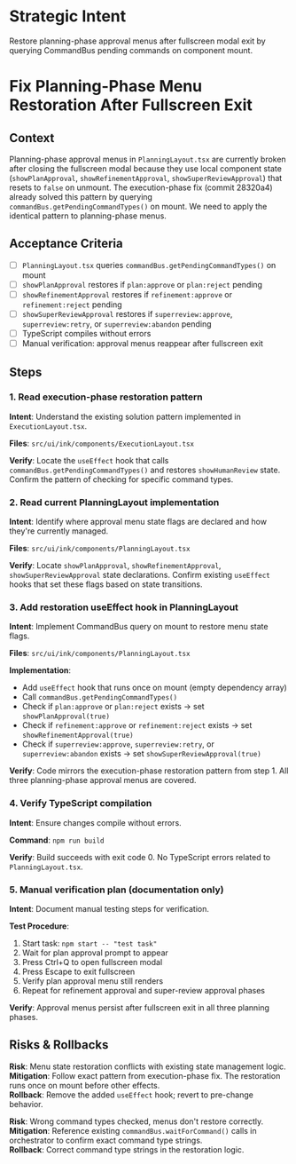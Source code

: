 # Strategic Intent

Restore planning-phase approval menus after fullscreen modal exit by querying CommandBus pending commands on component mount.

# Fix Planning-Phase Menu Restoration After Fullscreen Exit

## Context

Planning-phase approval menus in `PlanningLayout.tsx` are currently broken after closing the fullscreen modal because they use local component state (`showPlanApproval`, `showRefinementApproval`, `showSuperReviewApproval`) that resets to `false` on unmount. The execution-phase fix (commit 28320a4) already solved this pattern by querying `commandBus.getPendingCommandTypes()` on mount. We need to apply the identical pattern to planning-phase menus.

## Acceptance Criteria

- [ ] `PlanningLayout.tsx` queries `commandBus.getPendingCommandTypes()` on mount
- [ ] `showPlanApproval` restores if `plan:approve` or `plan:reject` pending
- [ ] `showRefinementApproval` restores if `refinement:approve` or `refinement:reject` pending
- [ ] `showSuperReviewApproval` restores if `superreview:approve`, `superreview:retry`, or `superreview:abandon` pending
- [ ] TypeScript compiles without errors
- [ ] Manual verification: approval menus reappear after fullscreen exit

## Steps

### 1. Read execution-phase restoration pattern
**Intent**: Understand the existing solution pattern implemented in `ExecutionLayout.tsx`.

**Files**: `src/ui/ink/components/ExecutionLayout.tsx`

**Verify**: Locate the `useEffect` hook that calls `commandBus.getPendingCommandTypes()` and restores `showHumanReview` state. Confirm the pattern of checking for specific command types.

### 2. Read current PlanningLayout implementation
**Intent**: Identify where approval menu state flags are declared and how they're currently managed.

**Files**: `src/ui/ink/components/PlanningLayout.tsx`

**Verify**: Locate `showPlanApproval`, `showRefinementApproval`, `showSuperReviewApproval` state declarations. Confirm existing `useEffect` hooks that set these flags based on state transitions.

### 3. Add restoration useEffect hook in PlanningLayout
**Intent**: Implement CommandBus query on mount to restore menu state flags.

**Files**: `src/ui/ink/components/PlanningLayout.tsx`

**Implementation**:
- Add `useEffect` hook that runs once on mount (empty dependency array)
- Call `commandBus.getPendingCommandTypes()`
- Check if `plan:approve` or `plan:reject` exists → set `showPlanApproval(true)`
- Check if `refinement:approve` or `refinement:reject` exists → set `showRefinementApproval(true)`
- Check if `superreview:approve`, `superreview:retry`, or `superreview:abandon` exists → set `showSuperReviewApproval(true)`

**Verify**: Code mirrors the execution-phase restoration pattern from step 1. All three planning-phase approval menus are covered.

### 4. Verify TypeScript compilation
**Intent**: Ensure changes compile without errors.

**Command**: `npm run build`

**Verify**: Build succeeds with exit code 0. No TypeScript errors related to `PlanningLayout.tsx`.

### 5. Manual verification plan (documentation only)
**Intent**: Document manual testing steps for verification.

**Test Procedure**:
1. Start task: `npm start -- "test task"`
2. Wait for plan approval prompt to appear
3. Press Ctrl+Q to open fullscreen modal
4. Press Escape to exit fullscreen
5. Verify plan approval menu still renders
6. Repeat for refinement approval and super-review approval phases

**Verify**: Approval menus persist after fullscreen exit in all three planning phases.

## Risks & Rollbacks

**Risk**: Menu state restoration conflicts with existing state management logic.  
**Mitigation**: Follow exact pattern from execution-phase fix. The restoration runs once on mount before other effects.  
**Rollback**: Remove the added `useEffect` hook; revert to pre-change behavior.

**Risk**: Wrong command types checked, menus don't restore correctly.  
**Mitigation**: Reference existing `commandBus.waitForCommand()` calls in orchestrator to confirm exact command type strings.  
**Rollback**: Correct command type strings in the restoration logic.
